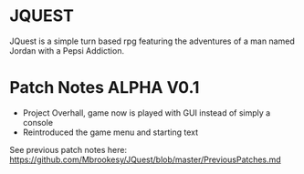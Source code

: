 # JQUEST
JQuest is a simple turn based rpg featuring the adventures of a man named Jordan with a Pepsi Addiction.

# Patch Notes ALPHA V0.1
- Project Overhall, game now is played with GUI instead of simply a console
- Reintroduced the game menu and starting text

See previous patch notes here: https://github.com/Mbrookesy/JQuest/blob/master/PreviousPatches.md
